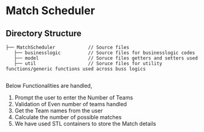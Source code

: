 Match Scheduler
============================

## Directory Structure

```
├── MatchScheduler            // Source files 
   ├── businesslogic          // Source files for businesslogic codes
   ├── model                  // Soruce files getters and setters used
   ├── util                   // Soruce files for utility functions/generic functions used across buss logics
  

```
Below Functionalities are handled,

1. Prompt the user to enter the Number of Teams
2. Validation of Even number of teams handled
3. Get the Team names from the user
4. Calculate the number of possible matches 
5. We have used STL containers to store the Match details

